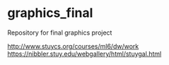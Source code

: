 # graphics_final
Repository for final graphics project

http://www.stuycs.org/courses/ml6/dw/work
https://nibbler.stuy.edu/webgallery/html/stuygal.html
